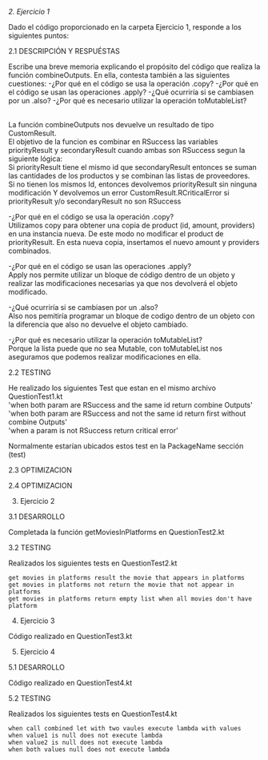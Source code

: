 <em>2. Ejercicio 1</em>

<p>Dado el código proporcionado en la carpeta Ejercicio 1, responde a los siguientes puntos:</p>

2.1 DESCRIPCIÓN Y RESPUÉSTAS

<p>Escribe una breve memoria explicando el propósito del código que realiza la función combineOutputs. En ella,
contesta también a las siguientes cuestiones:
-¿Por qué en el código se usa la operación .copy?
-¿Por qué en el código se usan las operaciones .apply?
-¿Qué ocurriría si se cambiasen por un .also?
-¿Por qué es necesario utilizar la operación toMutableList?</p>

<br>La función combineOutputs nos devuelve un resultado de tipo CustomResult.<br>
El objetivo de la funcion es combinar en RSuccess las variables priorityResult y secondaryResult cuando 
ambas son RSuccess segun la siguiente lógica:</br>
Si priorityResult tiene el mismo id que secondaryResult entonces se suman las cantidades de los productos 
y se combinan las listas de proveedores.</br>
Si no tienen los mismos Id, entonces devolvemos priorityResult sin ninguna modificación
Y devolvemos un error CustomResult.RCriticalError si priorityResult y/o secondaryResult no son RSuccess
</p>

<p>-¿Por qué en el código se usa la operación .copy? </br>
Utilizamos copy para obtener una copia de product (id, amount, providers) en una instancia nueva.
De este modo no modificar el product de priorityResult.
En esta nueva copia, insertamos el nuevo amount y providers combinados.</p>

<p>-¿Por qué en el código se usan las operaciones .apply?</br>
Apply nos permite utilizar un bloque de código dentro de un objeto y realizar las modificaciones 
necesarias ya que nos devolverá el objeto modificado.</p>

<p>-¿Qué ocurriría si se cambiasen por un .also?</br>
Also nos pemitiría programar un bloque de codigo dentro de un objeto con la diferencia que also
no devuelve el objeto cambiado.</p>

<p>-¿Por qué es necesario utilizar la operación toMutableList?</br>
Porque la lista puede que no sea Mutable, con toMutableList nos aseguramos que podemos realizar
modificaciones en ella.</p>

2.2 TESTING

<p>He realizado los siguientes Test que estan en el mismo archivo QuestionTest1.kt<br/>
'when both param are RSuccess and the same id return combine Outputs'<br/>
'when both param are RSuccess and not the same id return first without combine Outputs'<br/>
'when a param is not RSuccess return critical error'</p>

<p>Normalmente estarían ubicados estos test en la PackageName sección (test)</p>

2.3 OPTIMIZACION

2.4 OPTIMIZACION


3. Ejercicio 2

3.1 DESARROLLO

<p>Completada la función getMoviesInPlatforms en QuestionTest2.kt</p>

3.2 TESTING

<p>Realizados los siguientes tests en QuestionTest2.kt<br/>

`get movies in platforms result the movie that appears in platforms`<br/>
`get movies in platforms not return the movie that not appear in platforms`<br/>
`get movies in platforms return empty list when all movies don't have platform`</p>

4. Ejercicio 3

<p>Código realizado en QuestionTest3.kt</p>


5. Ejercicio 4

5.1 DESARROLLO

<p>Código realizado en QuestionTest4.kt</p>

5.2 TESTING

<p>Realizados los siguientes tests en QuestionTest4.kt<br/>

`when call combined let with two vaules execute lambda with values`<br/>
`when value1 is null does not execute lambda`<br/>
`when value2 is null does not execute lambda`<br/>
`when both values null does not execute lambda`<p>


